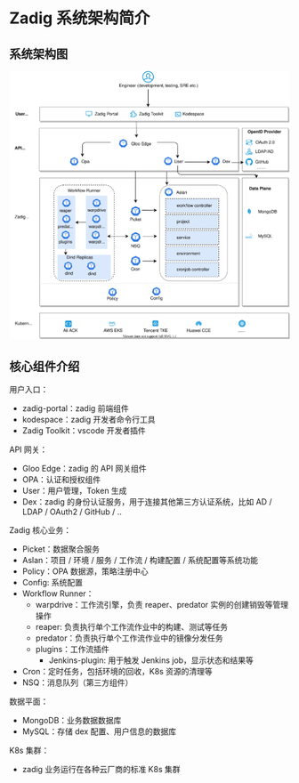 # Zadig 系统架构简介

## 系统架构图

![Architecture_diagram](./Zadig-System-Architecture.svg)

## 核心组件介绍

用户入口：
- zadig-portal：zadig 前端组件
- kodespace：zadig 开发者命令行工具
- Zadig Toolkit：vscode 开发者插件

API 网关：
- Gloo Edge：zadig 的 API 网关组件
- OPA：认证和授权组件
- User：用户管理，Token 生成
- Dex：zadig 的身份认证服务，用于连接其他第三方认证系统，比如 AD / LDAP / OAuth2 / GitHub / ..

Zadig 核心业务：
- Picket：数据聚合服务
- Aslan：项目 / 环境 / 服务 / 工作流 / 构建配置 / 系统配置等系统功能
- Policy：OPA 数据源，策略注册中心
- Config: 系统配置
- Workflow Runner：
  - warpdrive：工作流引擎，负责 reaper、predator 实例的创建销毁等管理操作
  - reaper: 负责执行单个工作流作业中的构建、测试等任务
  - predator：负责执行单个工作流作业中的镜像分发任务
  - plugins：工作流插件
    - Jenkins-plugin: 用于触发 Jenkins job，显示状态和结果等
- Cron：定时任务，包括环境的回收，K8s 资源的清理等
- NSQ：消息队列（第三方组件）

数据平面：
- MongoDB：业务数据数据库
- MySQL：存储 dex 配置、用户信息的数据库

K8s 集群：
- zadig 业务运行在各种云厂商的标准 K8s 集群